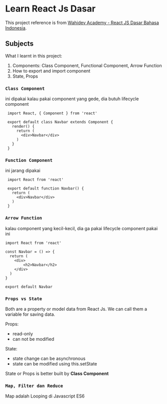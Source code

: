 # Learn React Js Dasar

This project reference is from [Wahidev Academy - React JS Dasar Bahasa Indonesia](https://www.youtube.com/watch?v=AYb7l6XDlPo&list=PLIan8aHxsPj0XtJjWW04hN24fWXrCpLkY&index=2).

## Subjects

What I learnt in this project:

1. Components: Class Component, Functional Component, Arrow Function
2. How to export and import component
3. State, Props

### `Class Component`

 ini dipakai kalau pakai component yang gede, dia butuh lifecycle component

```
 import React, { Component } from 'react'

 export default class Navbar extends Component {
   render() {
     return (
       <div>Navbar</div>
     )
   }
 }
```

### `Function Component`

ini jarang dipakai

```
 import React from 'react'

 export default function Navbar() {
   return (
     <div>Navbar</div>
   )
 }
```

### `Arrow Function`

kalau component yang kecil-kecil, dia ga pakai lifecycle component pakai ini

```
import React from 'react'

const Navbar = () => {
  return (
    <div>
        <h2>Navbar</h2>
    </div>
  )
}

export default Navbar
```

### `Props vs State`

Both are a property or model data from React Js. We can call them a variable for saving data.

Props:
- read-only
- can not be modified

State:
- state change can be asynchronous
- state can be modified using this.setState

State or Props is better built by <strong>Class Component</strong>


### `Map, Filter dan Reduce`

Map adalah Looping di Javascript ES6